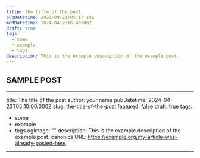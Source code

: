 ```yaml
---
title: The title of the post
pubDatetime: 2022-09-21T05:17:19Z
modDatetime: 2024-04-23T6:40:00Z
draft: true
tags:
  - some
  - example
  - tags
description: This is the example description of the example post.
---
```


## SAMPLE POST

---

title: The title of the post
author: your name
pubDatetime: 2024-04-23T05:10:00.000Z
slug: the-title-of-the-post
featured: false
draft: true
tags:

- some
- example
- tags
  ogImage: ""
  description: This is the example description of the example post.
  canonicalURL: https://example.org/my-article-was-already-posted-here

---
